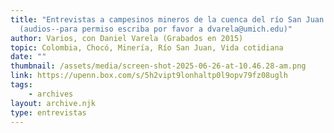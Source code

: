 ```yaml
---
title: "Entrevistas a campesinos mineros de la cuenca del río San Juan 2015
  (audios--para permiso escriba por favor a dvarela@umich.edu)"
author: Varios, con Daniel Varela (Grabados en 2015)
topic: Colombia, Chocó, Minería, Río San Juan, Vida cotidiana
date: ""
thumbnail: /assets/media/screen-shot-2025-06-26-at-10.46.28-am.png
link: https://upenn.box.com/s/5h2vipt9lonhaltp0l9opv79fz08uglh
tags:
    - archives
layout: archive.njk
type: entrevistas
---
```

